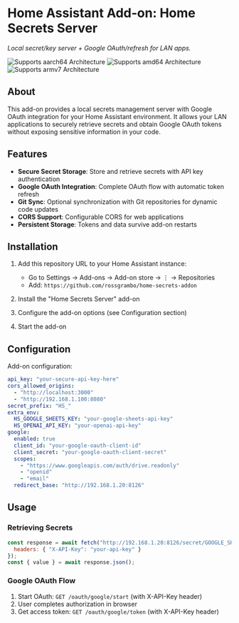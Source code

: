 # Home Assistant Add-on: Home Secrets Server

_Local secret/key server + Google OAuth/refresh for LAN apps._

![Supports aarch64 Architecture][aarch64-shield]
![Supports amd64 Architecture][amd64-shield]
![Supports armv7 Architecture][armv7-shield]

## About

This add-on provides a local secrets management server with Google OAuth integration for your Home Assistant environment. It allows your LAN applications to securely retrieve secrets and obtain Google OAuth tokens without exposing sensitive information in your code.

## Features

- **Secure Secret Storage**: Store and retrieve secrets with API key authentication
- **Google OAuth Integration**: Complete OAuth flow with automatic token refresh
- **Git Sync**: Optional synchronization with Git repositories for dynamic code updates
- **CORS Support**: Configurable CORS for web applications
- **Persistent Storage**: Tokens and data survive add-on restarts

## Installation

1. Add this repository URL to your Home Assistant instance:
   - Go to Settings → Add-ons → Add-on store → ⋮ → Repositories
   - Add: `https://github.com/rossgrambo/home-secrets-addon`

2. Install the "Home Secrets Server" add-on

3. Configure the add-on options (see Configuration section)

4. Start the add-on

## Configuration

Add-on configuration:

```yaml
api_key: "your-secure-api-key-here"
cors_allowed_origins:
  - "http://localhost:3000"
  - "http://192.168.1.100:8080"
secret_prefix: "HS_"
extra_env:
  HS_GOOGLE_SHEETS_KEY: "your-google-sheets-api-key"
  HS_OPENAI_API_KEY: "your-openai-api-key"
google:
  enabled: true
  client_id: "your-google-oauth-client-id"
  client_secret: "your-google-oauth-client-secret"
  scopes:
    - "https://www.googleapis.com/auth/drive.readonly"
    - "openid"
    - "email"
  redirect_base: "http://192.168.1.20:8126"
```

## Usage

### Retrieving Secrets

```javascript
const response = await fetch("http://192.168.1.20:8126/secret/GOOGLE_SHEETS_KEY", {
  headers: { "X-API-Key": "your-api-key" }
});
const { value } = await response.json();
```

### Google OAuth Flow

1. Start OAuth: `GET /oauth/google/start` (with X-API-Key header)
2. User completes authorization in browser
3. Get access token: `GET /oauth/google/token` (with X-API-Key header)

[aarch64-shield]: https://img.shields.io/badge/aarch64-yes-green.svg
[amd64-shield]: https://img.shields.io/badge/amd64-yes-green.svg
[armv7-shield]: https://img.shields.io/badge/armv7-yes-green.svg